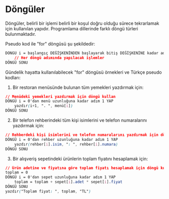 # Döngüler

Döngüler, belirli bir işlemi belirli bir koşul doğru olduğu sürece tekrarlamak için kullanılan yapıdır. Programlama dillerinde farklı döngü türleri bulunmaktadır.

Pseudo kod ile "for" döngüsü şu şekildedir:

```css
DÖNGÜ i = başlangıç DEĞİŞKENİNDEN başlayarak bitiş DEĞİŞKENİNE kadar adım SAYISI kadar artarak YAP
    // Her döngü adımında yapılacak işlemler
DÖNGÜ SONU

```

Gündelik hayatta kullanılabilecek "for" döngüsü örnekleri ve Türkçe pseudo kodları:

1.  Bir restoran menüsünde bulunan tüm yemekleri yazdırmak için:

```css
// Menüdeki yemekleri yazdırmak için döngü kullan
DÖNGÜ i = 0'dan menü uzunluğuna kadar adım 1 YAP
    yazdır(i+1, ". ", menü[i])
DÖNGÜ SONU
```

2.  Bir telefon rehberindeki tüm kişi isimlerini ve telefon numaralarını yazdırmak için:

```css
// Rehberdeki kişi isimlerini ve telefon numaralarını yazdırmak için döngü kullan
DÖNGÜ i = 0'dan rehber uzunluğuna kadar adım 1 YAP
    yazdır(rehber[i].isim, ": ", rehber[i].numara)
DÖNGÜ SONU
```

3.  Bir alışveriş sepetindeki ürünlerin toplam fiyatını hesaplamak için:

```css
// Ürün adetine ve fiyatına göre toplam fiyatı hesaplamak için döngü kullan
toplam = 0
DÖNGÜ i = 0'dan sepet uzunluğuna kadar adım 1 YAP
    toplam = toplam + sepet[i].adet * sepet[i].fiyat
DÖNGÜ SONU
yazdır("Toplam fiyat: ", toplam, "TL")
```
